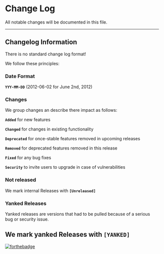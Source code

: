 # Change Log
All notable changes will be documented in this file.

---
## Changelog Information
There is no standard change log format!

We follow these principles:

### Date Format
**`YYY-MM-DD`** (2012-06-02 for June 2nd, 2012)

### Changes
We group changes an describe there impact as follows:

**`Added`** for new features

**`Changed`** for changes in existing functionality

**`Deprecated`** for once-stable features removed in upcoming releases

**`Removed`** for deprecated features removed in this release

**`Fixed`** for any bug fixes

**`Security`** to invite users to upgrade in case of vulnerabilities

### Not released
We mark internal Releases with **`[Unreleased]`**

### Yanked Releases
Yanked releases are versions that had to be pulled because of a serious bug or security issue.

We mark yanked Releases with **`[YANKED]`**
---
[![forthebadge](http://forthebadge.com/images/badges/built-with-love.svg)](#)

